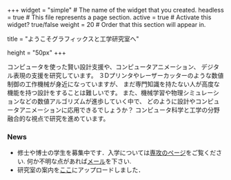 +++
widget = "simple"  # The name of the widget that you created.
headless = true  # This file represents a page section.
active = true  # Activate this widget? true/false
weight = 20  # Order that this section will appear in.

title = "ようこそグラフィックスと工学研究室へ"

height = "50px"
+++

コンピュータを使った賢い設計支援や、コンピュータアニメーション、 デジタル表現の支援を研究しています。 ３Dプリンタやレーザーカッターのような数値制御の工作機械が身近になっていますが、 まだ専門知識を持たない人が高度な機能を持つ設計をすることは難しいです。 また、機械学習や物理シミュレーションなどの数値アルゴリズムが進歩していく中で、 どのように設計やコンピュータアニメーションに応用できるでしょうか？ コンピュータ科学と工学の分野融合的な視点で研究を進めています。


<H3>News</H3>
<ul>
<li>修士や博士の学生を募集中です．入学については<a href="https://www.i.u-tokyo.ac.jp/edu/entra/index.shtml" target="_blank">専攻のページ</a>をご覧ください. 何か不明な点があれば<a href="mailto:n.umetani@gmail.com">メール</a>を下さい. </li>
<li>研究室の案内を<a href="files/labintro2020_jp.pdf" target="_blank">ここ</a>にアップロードしました．</li>
</ul>